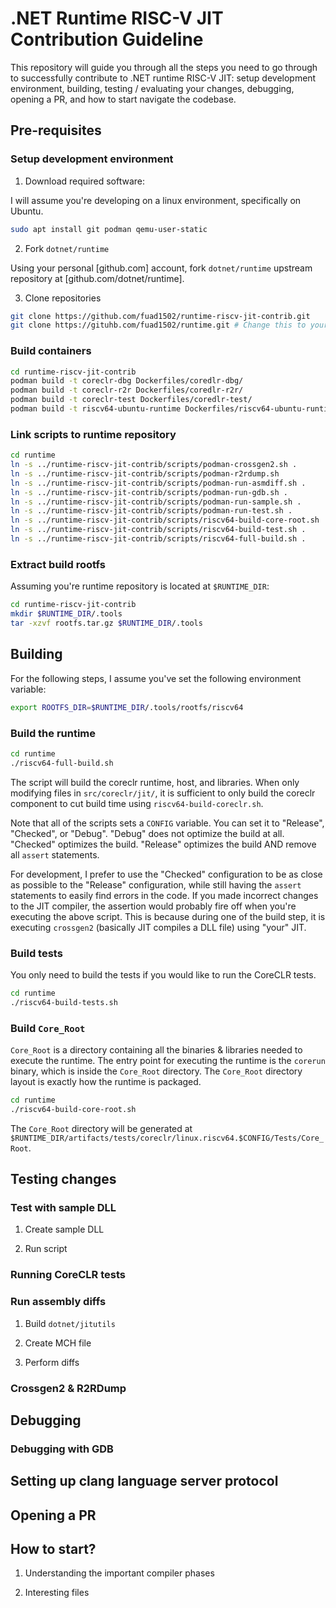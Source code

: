 # .NET Runtime RISC-V JIT Contribution Guideline

This repository will guide you through all the steps you need to go through to successfully contribute to .NET runtime RISC-V JIT: setup development environment, building, testing / evaluating your changes, debugging, opening a PR, and how to start navigate the codebase. 

## Pre-requisites

### Setup development environment

1. Download required software:

I will assume you're developing on a linux environment, specifically on Ubuntu.

```sh
sudo apt install git podman qemu-user-static
```

2. Fork `dotnet/runtime`

Using your personal [github.com] account, fork `dotnet/runtime` upstream repository at [github.com/dotnet/runtime].

3. Clone repositories

```sh
git clone https://github.com/fuad1502/runtime-riscv-jit-contrib.git
git clone https://gituhb.com/fuad1502/runtime.git # Change this to your runtime fork
```

### Build containers

```sh
cd runtime-riscv-jit-contrib
podman build -t coreclr-dbg Dockerfiles/coredlr-dbg/
podman build -t coreclr-r2r Dockerfiles/coredlr-r2r/
podman build -t coreclr-test Dockerfiles/coredlr-test/
podman build -t riscv64-ubuntu-runtime Dockerfiles/riscv64-ubuntu-runtime/
```

### Link scripts to runtime repository

```sh
cd runtime
ln -s ../runtime-riscv-jit-contrib/scripts/podman-crossgen2.sh .
ln -s ../runtime-riscv-jit-contrib/scripts/podman-r2rdump.sh
ln -s ../runtime-riscv-jit-contrib/scripts/podman-run-asmdiff.sh .
ln -s ../runtime-riscv-jit-contrib/scripts/podman-run-gdb.sh .
ln -s ../runtime-riscv-jit-contrib/scripts/podman-run-sample.sh .
ln -s ../runtime-riscv-jit-contrib/scripts/podman-run-test.sh .
ln -s ../runtime-riscv-jit-contrib/scripts/riscv64-build-core-root.sh .
ln -s ../runtime-riscv-jit-contrib/scripts/riscv64-build-test.sh .
ln -s ../runtime-riscv-jit-contrib/scripts/riscv64-full-build.sh .
```

### Extract build rootfs

Assuming you're runtime repository is located at `$RUNTIME_DIR`:

```sh
cd runtime-riscv-jit-contrib
mkdir $RUNTIME_DIR/.tools
tar -xzvf rootfs.tar.gz $RUNTIME_DIR/.tools
```

## Building

For the following steps, I assume you've set the following environment variable:

```sh
export ROOTFS_DIR=$RUNTIME_DIR/.tools/rootfs/riscv64
```

### Build the runtime

```sh
cd runtime
./riscv64-full-build.sh
```

The script will build the coreclr runtime, host, and libraries. When only modifying files in `src/coreclr/jit/`, it is sufficient to only build the coreclr component to cut build time using `riscv64-build-coreclr.sh`.

Note that all of the scripts sets a `CONFIG` variable. You can set it to "Release", "Checked", or "Debug". "Debug" does not optimize the build at all. "Checked" optimizes the build. "Release" optimizes the build AND remove all `assert` statements. 

For development, I prefer to use the "Checked" configuration to be as close as possible to the "Release" configuration, while still having the `assert` statements to easily find errors in the code. If you made incorrect changes to the JIT compiler, the assertion would probably fire off when you're executing the above script. This is because during one of the build step, it is executing `crossgen2` (basically JIT compiles a DLL file) using "your" JIT.

### Build tests

You only need to build the tests if you would like to run the CoreCLR tests.

```sh
cd runtime
./riscv64-build-tests.sh
```

### Build `Core_Root`

`Core_Root` is a directory containing all the binaries & libraries needed to execute the runtime. The entry point for executing the runtime is the `corerun` binary, which is inside the `Core_Root` directory. The `Core_Root` directory layout is exactly how the runtime is packaged.

```sh
cd runtime
./riscv64-build-core-root.sh
```

The `Core_Root` directory will be generated at `$RUNTIME_DIR/artifacts/tests/coreclr/linux.riscv64.$CONFIG/Tests/Core_Root`.

## Testing changes

### Test with sample DLL

1. Create sample DLL

2. Run script

### Running CoreCLR tests

### Run assembly diffs

1. Build `dotnet/jitutils`

2. Create MCH file

3. Perform diffs

### Crossgen2 & R2RDump

## Debugging

### Debugging with GDB

## Setting up clang language server protocol

## Opening a PR

## How to start?

1. Understanding the important compiler phases

2. Interesting files
